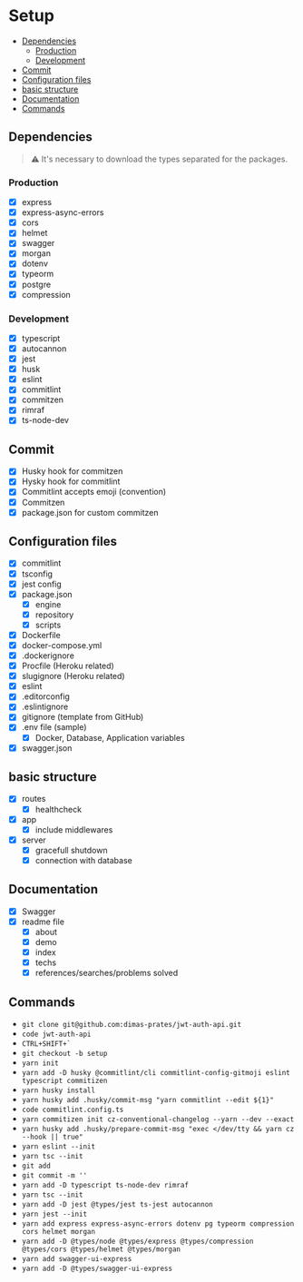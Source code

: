 # Setup
  - [Dependencies](#dependencies)
    - [Production](#production)
    - [Development](#development)
  - [Commit](#commit)
  - [Configuration files](#configuration-files)
  - [basic structure](#basic-structure)
  - [Documentation](#documentation)
  - [Commands](#commands)
## Dependencies
> :warning: It's necessary to download the types separated for the packages.
### Production
- [X] express
- [X] express-async-errors
- [X] cors
- [X] helmet
- [X] swagger
- [X] morgan
- [X] dotenv
- [X] typeorm
- [X] postgre
- [X] compression
### Development
- [X] typescript
- [X] autocannon
- [X] jest
- [X] husk
- [x] eslint
- [x] commitlint
- [x] commitzen
- [X] rimraf
- [X] ts-node-dev
## Commit
- [X] Husky hook for commitzen
- [X] Hysky hook for commitlint
- [X] Commitlint accepts emoji (convention)
- [X] Commitzen
- [X] package.json for custom commitzen
## Configuration files
- [X] commitlint
- [X] tsconfig
- [X] jest config
- [X] package.json
  - [X] engine
  - [X] repository
  - [X] scripts
- [X] Dockerfile
- [X] docker-compose.yml
- [X] .dockerignore
- [X] Procfile (Heroku related)
- [X] slugignore (Heroku related)
- [X] eslint
- [X] .editorconfig
- [X] .eslintignore
- [X] gitignore (template from GitHub)
- [X] .env file (sample)
  - [X] Docker, Database, Application variables
- [X] swagger.json
## basic structure
- [X] routes
  - [X] healthcheck
- [X] app
  - [X] include middlewares
- [X] server
  - [X] gracefull shutdown
  - [X] connection with database
## Documentation
- [X] Swagger
- [X] readme file
  - [X] about
  - [X] demo
  - [X] index
  - [X] techs
  - [X] references/searches/problems solved

## Commands
* ```git clone git@github.com:dimas-prates/jwt-auth-api.git```
* ```code jwt-auth-api```
* ```CTRL+SHIFT+` ```
* ```git checkout -b setup```
* ```yarn init```
* ```yarn add -D husky @commitlint/cli commitlint-config-gitmoji eslint typescript commitizen```
* ```yarn husky install```
* ```yarn husky add .husky/commit-msg "yarn commitlint --edit ${1}"```
* ```code commitlint.config.ts```
* ```yarn commitizen init cz-conventional-changelog --yarn --dev --exact```
* ```yarn husky add .husky/prepare-commit-msg "exec </dev/tty && yarn cz --hook || true"```
* ```yarn eslint --init```
* ```yarn tsc --init```
* ```git add```
* ```git commit -m ''```
* ```yarn add -D typescript ts-node-dev rimraf```
* ```yarn tsc --init```
* ```yarn add -D jest @types/jest ts-jest autocannon```
* ```yarn jest --init```
* ```yarn add express express-async-errors dotenv pg typeorm compression cors helmet morgan```
* ```yarn add -D @types/node @types/express @types/compression @types/cors @types/helmet @types/morgan```
* ```yarn add swagger-ui-express```
* ```yarn add -D @types/swagger-ui-express```